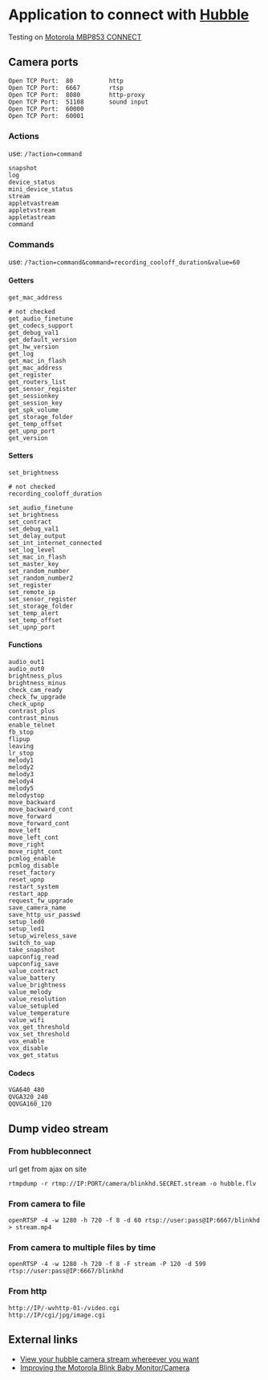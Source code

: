 # Application to connect with [Hubble](https://app.hubbleconnected.com/)

Testing on [Motorola MBP853 CONNECT](http://www.motorolahome.com/mbp854connect.html)

## Camera ports
```
Open TCP Port: 	80     		http
Open TCP Port: 	6667   		rtsp
Open TCP Port: 	8080   		http-proxy
Open TCP Port: 	51108  		sound input
Open TCP Port: 	60000
Open TCP Port: 	60001
```

### Actions
use: `/?action=command`
```
snapshot
log
device_status
mini_device_status
stream
appletvastream
appletvstream
appletastream
command
```

### Commands
use: `/?action=command&command=recording_cooloff_duration&value=60`
#### Getters
```
get_mac_address

# not checked
get_audio_finetune
get_codecs_support
get_debug_val1
get_default_version
get_hw_version
get_log
get_mac_in_flash
get_mac_address
get_register
get_routers_list
get_sensor_register
get_sessionkey
get_session_key
get_spk_volume
get_storage_folder
get_temp_offset
get_upnp_port
get_version
```
#### Setters
```
set_brightness

# not checked
recording_cooloff_duration

set_audio_finetune
set_brightness
set_contract
set_debug_val1
set_delay_output
set_int_internet_connected
set_log_level
set_mac_in_flash
set_master_key
set_random_number
set_random_number2
set_register
set_remote_ip
set_sensor_register
set_storage_folder
set_temp_alert
set_temp_offset
set_upnp_port

```
#### Functions
```
audio_out1
audio_out0
brightness_plus
brightness_minus
check_cam_ready
check_fw_upgrade
check_upnp
contrast_plus
contrast_minus
enable_telnet
fb_stop
flipup
leaving
lr_stop
melody1
melody2
melody3
melody4
melody5
melodystop
move_backward
move_backward_cont
move_forward
move_forward_cont
move_left
move_left_cont
move_right
move_right_cont
pcmlog_enable
pcmlog_disable
reset_factory
reset_upnp
restart_system
restart_app
request_fw_upgrade
save_camera_name
save_http_usr_passwd
setup_led0
setup_led1
setup_wireless_save
switch_to_uap
take_snapshot
uapconfig_read
uapconfig_save
value_contract
value_battery
value_brightness
value_melody
value_resolution
value_setupled
value_temperature
value_wifi
vox_get_threshold
vox_set_threshold
vox_enable
vox_disable
vox_get_status
```
#### Codecs
```
VGA640_480
QVGA320_240
QQVGA160_120
```

## Dump video stream
### From hubbleconnect
url get from ajax on site
```
rtmpdump -r rtmp://IP:PORT/camera/blinkhd.SECRET.stream -o hubble.flv
```

### From camera to file
```
openRTSP -4 -w 1280 -h 720 -f 8 -d 60 rtsp://user:pass@IP:6667/blinkhd > stream.mp4
```
### From camera to multiple files by time
```
openRTSP -4 -w 1280 -h 720 -f 8 -F stream -P 120 -d 599 rtsp://user:pass@IP:6667/blinkhd
```
### From http
```
http://IP/-wvhttp-01-/video.cgi
http://IP/cgi/jpg/image.cgi
```

## External links
- [View your hubble camera stream whereever you want](http://blok.tiyun.de/2015/view-your-hubble-camera-stream-whereever-you-want)
- [Improving the Motorola Blink Baby Monitor/Camera](http://www.surfrock66.com/improving-the-motorola-blink-baby-monitorcamera-part-4/)

